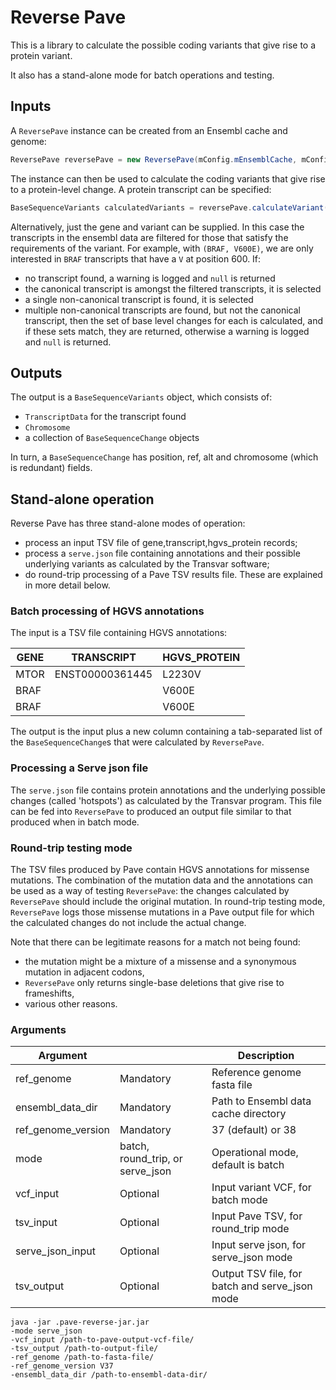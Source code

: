 # Reverse Pave
This is a library to calculate the possible coding variants that give rise to a protein variant.

It also has a stand-alone mode for batch operations and testing.

## Inputs
A `ReversePave` instance can be created from an Ensembl cache and genome:
```java
ReversePave reversePave = new ReversePave(mConfig.mEnsemblCache, mConfig.mRefGenome);
```
The instance can then be used to calculate the coding variants that give rise to a protein-level change.
A protein transcript can be specified:
```java
BaseSequenceVariants calculatedVariants = reversePave.calculateVariant(gene, transcript, variant);
```
Alternatively, just the gene and variant can be supplied. 
In this case the transcripts in the ensembl data are filtered for those that satisfy the requirements
of the variant. For example, with `(BRAF, V600E)`, we are only interested in `BRAF` transcripts that have a `V` at
position 600.
If:
- no transcript found, a warning is logged and `null` is returned
- the canonical transcript is amongst the filtered transcripts, it is selected
- a single non-canonical transcript is found, it is selected
- multiple non-canonical transcripts are found, but not the canonical transcript, then the 
set of base level changes for each is calculated, and if these sets match, they are returned, 
otherwise a warning is logged and `null` is returned.

## Outputs
The output is a `BaseSequenceVariants` object, which consists of:
- `TranscriptData` for the transcript found
- `Chromosome`
- a collection of `BaseSequenceChange` objects

In turn, a `BaseSequenceChange` has position, ref, alt and chromosome (which is redundant) fields.

## Stand-alone operation
Reverse Pave has three stand-alone modes of operation:
- process an input TSV file of gene,transcript,hgvs_protein records;
- process a `serve.json` file containing annotations and their possible underlying variants as calculated by the Transvar software;
- do round-trip processing of a Pave TSV results file.
These are explained in more detail below.

### Batch processing of HGVS annotations
The input is a TSV file containing HGVS annotations:

| GENE | TRANSCRIPT      | HGVS_PROTEIN |
|------|-----------------|--------------|
| MTOR | ENST00000361445 | L2230V       |
| BRAF |                 | V600E        |
| BRAF |                 | V600E        |

The output is the input plus a new column containing a tab-separated list of the `BaseSequenceChange`s that were
calculated by `ReversePave`.

### Processing a Serve json file
The `serve.json` file contains protein annotations and the underlying possible changes (called 'hotspots')
as calculated by the Transvar program. This file can be fed into `ReversePave` to produced an output
file similar to that produced when in batch mode.

### Round-trip testing mode
The TSV files produced by Pave contain HGVS annotations for missense mutations.
The combination of the mutation data and the annotations can be used as a way of testing
`ReversePave`: the changes calculated by `ReversePave` should include the original mutation.
In round-trip testing mode, `ReversePave` logs those missense mutations in a Pave output
file for which the calculated changes do not include the actual change. 

Note that there can be legitimate reasons for a match not being found:
- the mutation might be a mixture of a missense and a synonymous mutation in adjacent codons,
- `ReversePave` only returns single-base deletions that give rise to frameshifts,
- various other reasons.

### Arguments

| Argument           |                                  | Description                                    |
|--------------------|----------------------------------|------------------------------------------------|
| ref_genome         | Mandatory                        | Reference genome fasta file                    |
| ensembl_data_dir   | Mandatory                        | Path to Ensembl data cache directory           |
| ref_genome_version | Mandatory                        | 37 (default) or 38                             |
| mode               | batch, round_trip, or serve_json | Operational mode, default is batch             |
| vcf_input          | Optional                         | Input variant VCF, for batch mode              |
| tsv_input          | Optional                         | Input Pave TSV, for round_trip mode            |
| serve_json_input   | Optional                         | Input serve json, for serve_json mode          |
| tsv_output         | Optional                         | Output TSV file, for batch and serve_json mode |

```commandline
java -jar .pave-reverse-jar.jar 
-mode serve_json 
-vcf_input /path-to-pave-output-vcf-file/ 
-tsv_output /path-to-output-file/ 
-ref_genome /path-to-fasta-file/ 
-ref_genome_version V37 
-ensembl_data_dir /path-to-ensembl-data-dir/
```
